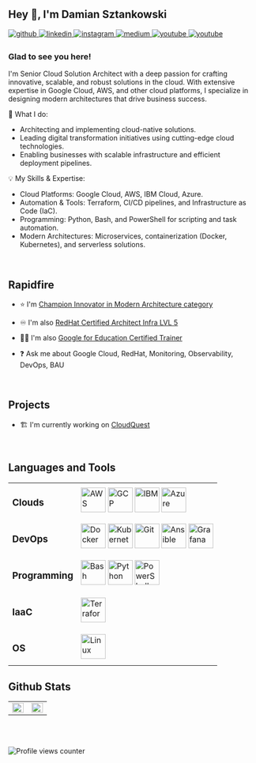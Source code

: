 ## Hey 👋, I'm Damian Sztankowski  
  

<a href="https://github.com/damian-sztankowski" target="_blank">
<img src=https://img.shields.io/badge/github-%2324292e.svg?&style=for-the-badge&logo=github&logoColor=white alt=github style="margin-bottom: 5px;" />
</a>
<a href="https://linkedin.com/in/damian-sztankowski-95878b2a8" target="_blank">
<img src=https://img.shields.io/badge/linkedin-%231E77B5.svg?&style=for-the-badge&logo=linkedin&logoColor=white alt=linkedin style="margin-bottom: 5px;" />
</a>
<a href="https://instagram.com/typodchmury" target="_blank">
<img src=https://img.shields.io/badge/instagram-%23000000.svg?&style=for-the-badge&logo=instagram&logoColor=white alt=instagram style="margin-bottom: 5px;" />
</a>
<a href="https://medium.com/https://medium.com/@damiansztankowski" target="_blank">
<img src=https://img.shields.io/badge/medium-%23292929.svg?&style=for-the-badge&logo=medium&logoColor=white alt=medium style="margin-bottom: 5px;" />
</a>
<a href="https://www.youtube.com/user/https://www.youtube.com/@TheCloudlyNomad" target="_blank">
<img src=https://img.shields.io/badge/youtube-%23EE4831.svg?&style=for-the-badge&logo=youtube&logoColor=white alt=youtube style="margin-bottom: 5px;" />
</a>
<a href="https://www.googlecloudcommunity.com/gc/user/viewprofilepage/user-id/374367" target="_blank">
<img src=https://img.shields.io/badge/Google%20Chrome-4285F4?logo=GoogleChrome&logoColor=white=plastic&logo=Google%20Cloud&logoColor=white alt=youtube style="margin-bottom: 5px;" />
</a>  
  



### Glad to see you here!  
I'm Senior Cloud Solution Architect with a deep passion for crafting innovative, scalable, and robust solutions in the cloud. With extensive expertise in Google Cloud, AWS, and other cloud platforms, I specialize in designing modern architectures that drive business success.  

🚀 What I do:
- Architecting and implementing cloud-native solutions.
- Leading digital transformation initiatives using cutting-edge cloud technologies.
- Enabling businesses with scalable infrastructure and efficient deployment pipelines.

💡 My Skills & Expertise:

- Cloud Platforms: Google Cloud, AWS, IBM Cloud, Azure.
- Automation & Tools: Terraform, CI/CD pipelines, and Infrastructure as Code (IaC).
- Programming: Python, Bash, and PowerShell for scripting and task automation.
- Modern Architectures: Microservices, containerization (Docker, Kubernetes), and serverless solutions.

<br/>  


## Rapidfire  


- ⭐ I'm [Champion Innovator in Modern Architecture category](https://cloud.google.com/innovators/innovator?profileId=102327521996769266890)  
  

- ♾️ I'm also [RedHat Certified Architect Infra LVL 5](https://rhtapps.redhat.com/verify?certId=210-165-155)  
  

- 👨‍🏫 I'm also [Google for Education Certified Trainer](https://edudirectory.withgoogle.com/profiles/4822532021026816)
  

- ❓ Ask me about Google Cloud, RedHat, Monitoring, Observability, DevOps, BAU  


<br/>  

## Projects  

-  🏗️ I'm currently working on [CloudQuest]()

<br/>  


## Languages and Tools  
<div align="center">
  <table>
    <tr>
      <td><h3>Clouds</h3></td>
      <td>
        <a href="https://aws.amazon.com/" target="_blank"><img src="https://profilinator.rishav.dev/skills-assets/amazonwebservices-original-wordmark.svg" alt="AWS" height="50" /></a>
        <a href="https://cloud.google.com/" target="_blank"><img src="https://profilinator.rishav.dev/skills-assets/google_cloud-icon.svg" alt="GCP" height="50" /></a>
        <a href="https://www.ibm.com/cloud/" target="_blank"><img src="https://avatars.githubusercontent.com/u/7284885?s=48&v=4" alt="IBM" height="50" /></a>
        <a href="https://azure.microsoft.com/en-in/" target="_blank"><img src="https://profilinator.rishav.dev/skills-assets/microsoft_azure-icon.svg" alt="Azure" height="50" /></a>
      </td>
    </tr>
    <tr>
      <td><h3>DevOps</h3></td>
      <td>
        <a href="https://www.docker.com/" target="_blank"><img src="https://profilinator.rishav.dev/skills-assets/docker-original-wordmark.svg" alt="Docker" height="50" /></a>
        <a href="https://kubernetes.io/" target="_blank"><img src="https://profilinator.rishav.dev/skills-assets/kubernetes-icon.svg" alt="Kubernetes" height="50" /></a>
        <a href="https://github.com/" target="_blank"><img src="https://profilinator.rishav.dev/skills-assets/git-scm-icon.svg" alt="Git" height="50" /></a>
        <a href="https://www.ansible.com/" target="_blank"><img src="https://profilinator.rishav.dev/skills-assets/ansible.png" alt="Ansible" height="50" /></a>
        <a href="https://grafana.com/" target="_blank"><img src="https://profilinator.rishav.dev/skills-assets/grafana.png" alt="Grafana" height="50" /></a>
      </td>
    </tr>
    <tr>
      <td><h3>Programming</h3></td>
      <td>
        <a href="https://www.gnu.org/software/bash/" target="_blank"><img src="https://profilinator.rishav.dev/skills-assets/gnu_bash-icon.svg" alt="Bash" height="50" /></a>
        <a href="https://www.python.org/" target="_blank"><img src="https://profilinator.rishav.dev/skills-assets/python-original.svg" alt="Python" height="50" /></a>
        <a href="https://docs.microsoft.com/en-us/powershell/" target="_blank"><img src="https://profilinator.rishav.dev/skills-assets/powershell.png" alt="PowerShell" height="50" /></a>
      </td>
    </tr>
    <tr>
      <td><h3>IaaC</h3></td>
      <td>
        <a href="https://www.terraform.io/" target="_blank"><img src="https://profilinator.rishav.dev/skills-assets/terraformio-icon.svg" alt="Terraform" height="50" /></a>
      </td>
    </tr>
    <tr>
      <td><h3>OS</h3></td>
      <td>
        <a href="https://www.linux.org/" target="_blank"><img src="https://profilinator.rishav.dev/skills-assets/linux-original.svg" alt="Linux" height="50" /></a>
      </td>
    </tr>
  </table>
</div>




## Github Stats  
<table><tr><td valign="top" width="50%">

<img src="https://github-readme-stats.vercel.app/api?username=damian-sztankowski&show_icons=true&count_private=true&hide_border=true" align="left" style="width: 100%" />

</td><td valign="top" width="50%">

<img src="https://github-readme-stats.vercel.app/api/top-langs/?username=damian-sztankowski&hide_border=true&layout=compact" align="left" style="width: 100%" />

</td></tr></table>  

<br/>  

  

<br/>  

![Profile views counter](https://komarev.com/ghpvc/?username=damian-sztankowski&&style=flat-square)  
  

<br/>  

  

<br/>  

  

<br/>  


<br />
